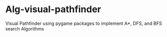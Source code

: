# Alg-visual-pathfinder
 Visual Pathfinder using pygame packages to implement A*, DFS, and BFS search Algorithms
